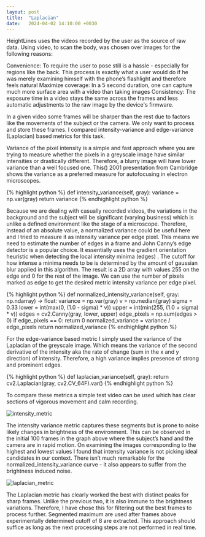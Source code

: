 ```yaml
---
layout: post
title:  "Laplacian"
date:   2024-04-02 14:10:00 +0030
---
```


HeightLines uses the videos recorded by the user as the source of raw data. Using video, to scan the body, was chosen over images for the following reasons:

Convenience: To require the user to pose still is a hassle - especially for regions like the back. This process is exactly what a user would do if he was merely examining himself with the phone’s flashlight and therefore feels natural
Maximize coverage: In a 5 second duration, one can capture much more surface area with a video than taking images
Consistency: The exposure time in a video stays the same across the frames and less automatic adjustments to the raw image by the device's firmware.

In a given video some frames will be sharper than the rest due to factors like the movements of the subject or the camera. We only want to process and store these frames. I compared intensity-variance and edge-variance (Laplacian) based metrics for this task. 

Variance of the pixel intensity is a simple and fast approach where you are trying to measure whether the pixels in a greyscale image have similar intensities or drastically different. Therefore, a blurry image will have lower variance than a well focused one. This() 2001 presentation from Cambridge shows the variance as a preferred measure for autofocusing in electron microscopes.

{% highlight python %}
    def intensity_variance(self, gray):
        variance = np.var(gray)
        return variance
{% endhighlight python %}

Because we are dealing with casually recorded videos, the variations in the background and the subject will be significant (varying business) which is unlike a defined environment like the stage of a microscope. Therefore, instead of an absolute value, a normalized variance could be useful here and I tried to measure it as intensity variance per edge pixel. This means we need to estimate the number of edges in a frame and John Canny’s edge detector is a popular choice. It essentially uses the gradient orientation heuristic when detecting the local intensity minima (edges) . The cutoff for how intense a minima needs to be is determined by the amount of gaussian blur applied in this algorithm. The result is a 2D array with values 255 on the edge and 0 for the rest of the image. We can use the number of pixels marked as edge to get the desired metric intensity variance per edge pixel.

{% highlight python %}
    def normalized_intensity_variance(self, gray: np.ndarray) -> float:
        variance = np.var(gray)
        v = np.median(gray)
        sigma = 0.33
        lower = int(max(0, (1.0 - sigma) * v))
        upper = int(min(255, (1.0 + sigma) * v))
        edges = cv2.Canny(gray, lower, upper)
        edge_pixels = np.sum(edges > 0)
        if edge_pixels == 0:
            return 0
        normalized_variance = variance / edge_pixels
        return normalized_variance
{% endhighlight python %}

For the edge-variance based metric I simply used the variance of the Laplacian of the greyscale image. Which means the variance of the second derivative of the intensity aka the rate of change (sum in the x and y direction) of intensity. Therefore, a high variance implies presence of strong and prominent edges.

{% highlight python %}
    def laplacian_variance(self, gray):
        return cv2.Laplacian(gray, cv2.CV_64F).var()
{% endhighlight python %}

To compare these metrics a simple test video can be used which has clear sections of vigorous  movement  and calm recording. 

![intensity_metric](/blog/assets/images/intensity.png)

The intensity variance metric captures these segments but is prone to noise likely changes in brightness of the environment. This can be observed in the initial 100 frames in the graph above where the subject’s hand and the camera are in rapid motion. On examining the images corresponding to the highest and lowest values I found that intensity variance is not picking ideal candidates in our context. There isn’t much remarkable for the normalized_intensity_variance curve - it also appears to suffer from the brightness induced noise.

![laplacian_metric](/blog/assets/images/laplacian.png)


The Laplacian metric has clearly worked the best with distinct peaks for sharp frames. Unlike the previous two, it is also immune to the brightness variations. Therefore, I have chose this for filtering out the best frames to process further. Segmented maximum are used after frames above experimentally determined cutoff of 8 are extracted. This approach should suffice as long as the next processing steps are not performed in real time. 
